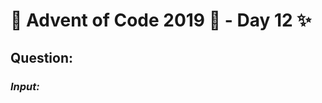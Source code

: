 # :christmas_tree: Advent of Code 2019 :christmas_tree: - Day 12 :sparkles:
## Question: 
>
>
>

### *Input:*

>
>
>